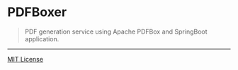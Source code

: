 # PDFBoxer

> PDF generation service using Apache PDFBox and SpringBoot application.

------------------------------------

[MIT License](LICENSE.md)

